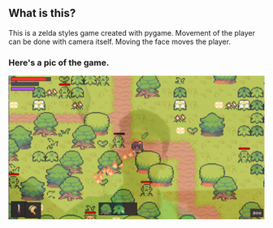 ## What is this?

This is a zelda styles game created with pygame.
Movement of the player can be done with camera itself. Moving the face moves the player.

### Here's a pic of the game.

![Screenshot of game](./readme/game-screenshot.png "Screenshot of game")
